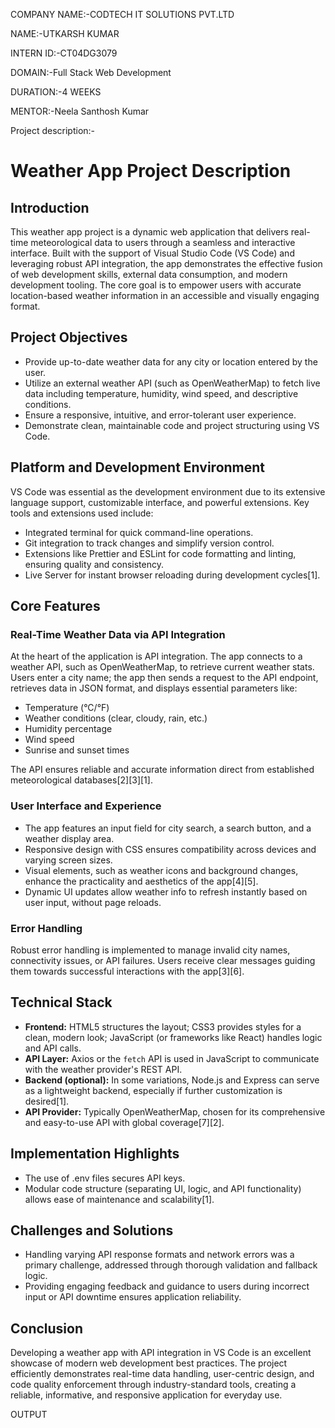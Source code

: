 COMPANY NAME:-CODTECH IT SOLUTIONS PVT.LTD

NAME:-UTKARSH KUMAR

INTERN ID:-CT04DG3079

DOMAIN:-Full Stack Web Development

DURATION:-4 WEEKS

MENTOR:-Neela Santhosh Kumar

Project description:-

# Weather App Project Description

## Introduction

This weather app project is a dynamic web application that delivers real-time meteorological data to users through a seamless and interactive interface. Built with the support of Visual Studio Code (VS Code) and leveraging robust API integration, the app demonstrates the effective fusion of web development skills, external data consumption, and modern development tooling. The core goal is to empower users with accurate location-based weather information in an accessible and visually engaging format.

## Project Objectives

- Provide up-to-date weather data for any city or location entered by the user.
- Utilize an external weather API (such as OpenWeatherMap) to fetch live data including temperature, humidity, wind speed, and descriptive conditions.
- Ensure a responsive, intuitive, and error-tolerant user experience.
- Demonstrate clean, maintainable code and project structuring using VS Code.

## Platform and Development Environment

VS Code was essential as the development environment due to its extensive language support, customizable interface, and powerful extensions. Key tools and extensions used include:

- Integrated terminal for quick command-line operations.
- Git integration to track changes and simplify version control.
- Extensions like Prettier and ESLint for code formatting and linting, ensuring quality and consistency.
- Live Server for instant browser reloading during development cycles[1].

## Core Features

### Real-Time Weather Data via API Integration

At the heart of the application is API integration. The app connects to a weather API, such as OpenWeatherMap, to retrieve current weather stats. Users enter a city name; the app then sends a request to the API endpoint, retrieves data in JSON format, and displays essential parameters like:

- Temperature (°C/°F)
- Weather conditions (clear, cloudy, rain, etc.)
- Humidity percentage
- Wind speed
- Sunrise and sunset times

The API ensures reliable and accurate information direct from established meteorological databases[2][3][1].

### User Interface and Experience

- The app features an input field for city search, a search button, and a weather display area.
- Responsive design with CSS ensures compatibility across devices and varying screen sizes.
- Visual elements, such as weather icons and background changes, enhance the practicality and aesthetics of the app[4][5].
- Dynamic UI updates allow weather info to refresh instantly based on user input, without page reloads.

### Error Handling

Robust error handling is implemented to manage invalid city names, connectivity issues, or API failures. Users receive clear messages guiding them towards successful interactions with the app[3][6].

## Technical Stack

- **Frontend:** HTML5 structures the layout; CSS3 provides styles for a clean, modern look; JavaScript (or frameworks like React) handles logic and API calls.
- **API Layer:** Axios or the `fetch` API is used in JavaScript to communicate with the weather provider's REST API.
- **Backend (optional):** In some variations, Node.js and Express can serve as a lightweight backend, especially if further customization is desired[1].
- **API Provider:** Typically OpenWeatherMap, chosen for its comprehensive and easy-to-use API with global coverage[7][2].

## Implementation Highlights

- The use of .env files secures API keys.
- Modular code structure (separating UI, logic, and API functionality) allows ease of maintenance and scalability[1].

## Challenges and Solutions

- Handling varying API response formats and network errors was a primary challenge, addressed through thorough validation and fallback logic.
- Providing engaging feedback and guidance to users during incorrect input or API downtime ensures application reliability.

## Conclusion

Developing a weather app with API integration in VS Code is an excellent showcase of modern web development best practices. The project efficiently demonstrates real-time data handling, user-centric design, and code quality enforcement through industry-standard tools, creating a reliable, informative, and responsive application for everyday use.

OUTPUT
